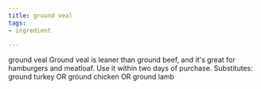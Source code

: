 ```yaml
---
title: ground veal
tags:
- ingredient

---
```

ground veal Ground veal is leaner than ground beef, and it's great for hamburgers and meatloaf. Use it within two days of purchase. Substitutes: ground turkey OR ground chicken OR ground lamb
